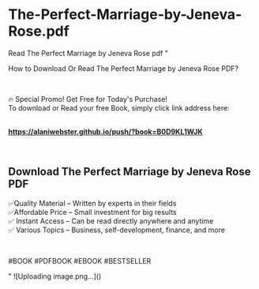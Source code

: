 # The-Perfect-Marriage-by-Jeneva-Rose.pdf
Read The Perfect Marriage by Jeneva Rose pdf
"<p>How to Download Or Read The Perfect Marriage by Jeneva Rose PDF?</p>
<p>&nbsp;</p>
<p>&#128293;  Special Promo! Get Free for Today's Purchase!<br />To download or Read your free Book, simply click link address here:&nbsp;<br />&nbsp;</p>
<p><a href=""https://alaniwebster.github.io/push/?book=B0D9KL1WJK""><strong>https://alaniwebster.github.io/push/?book=B0D9KL1WJK</strong></a></p>
<p>&nbsp;</p>
<h2>Download The Perfect Marriage by Jeneva Rose PDF</h2>
<p>&#x2705;Quality Material &ndash; Written by experts in their fields<br />&#x2705;Affordable Price &ndash; Small investment for big results<br />&#x2705; Instant Access &ndash; Can be read directly anywhere and anytime<br />&#x2705; Various Topics &ndash; Business, self-development, finance, and more</p>
<p>&nbsp;</p>
<p>#BOOK #PDFBOOK #EBOOK #BESTSELLER</p>
"
![Uploading image.png…]()
